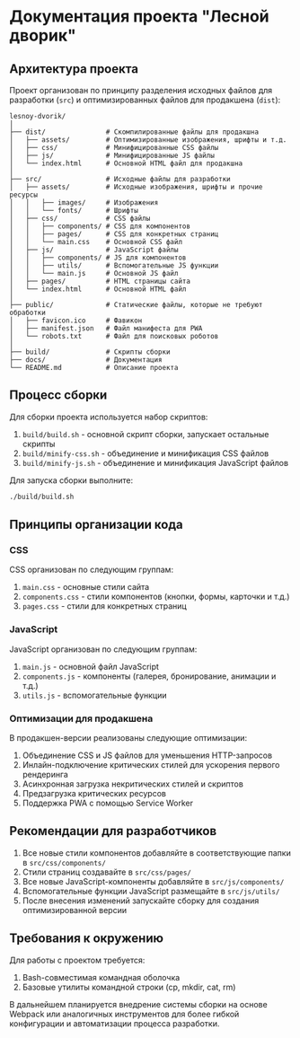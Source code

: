 # Документация проекта "Лесной дворик"

## Архитектура проекта

Проект организован по принципу разделения исходных файлов для разработки (`src`) и оптимизированных файлов для продакшена (`dist`):

```
lesnoy-dvorik/
│
├── dist/               # Скомпилированные файлы для продакшна
│   ├── assets/         # Оптимизированные изображения, шрифты и т.д.
│   ├── css/            # Минифицированные CSS файлы
│   ├── js/             # Минифицированные JS файлы
│   └── index.html      # Основной HTML файл для продакшна
│
├── src/                # Исходные файлы для разработки
│   ├── assets/         # Исходные изображения, шрифты и прочие ресурсы
│   │   ├── images/     # Изображения
│   │   └── fonts/      # Шрифты
│   ├── css/            # CSS файлы
│   │   ├── components/ # CSS для компонентов
│   │   ├── pages/      # CSS для конкретных страниц
│   │   └── main.css    # Основной CSS файл
│   ├── js/             # JavaScript файлы
│   │   ├── components/ # JS для компонентов
│   │   ├── utils/      # Вспомогательные JS функции
│   │   └── main.js     # Основной JS файл
│   ├── pages/          # HTML страницы сайта
│   └── index.html      # Основной HTML файл
│
├── public/             # Статические файлы, которые не требуют обработки
│   ├── favicon.ico     # Фавикон
│   ├── manifest.json   # Файл манифеста для PWA
│   └── robots.txt      # Файл для поисковых роботов
│
├── build/              # Скрипты сборки
├── docs/               # Документация
└── README.md           # Описание проекта
```

## Процесс сборки

Для сборки проекта используется набор скриптов:

1. `build/build.sh` - основной скрипт сборки, запускает остальные скрипты
2. `build/minify-css.sh` - объединение и минификация CSS файлов
3. `build/minify-js.sh` - объединение и минификация JavaScript файлов

Для запуска сборки выполните:

```bash
./build/build.sh
```

## Принципы организации кода

### CSS

CSS организован по следующим группам:

1. `main.css` - основные стили сайта
2. `components.css` - стили компонентов (кнопки, формы, карточки и т.д.)
3. `pages.css` - стили для конкретных страниц

### JavaScript

JavaScript организован по следующим группам:

1. `main.js` - основной файл JavaScript
2. `components.js` - компоненты (галерея, бронирование, анимации и т.д.)
3. `utils.js` - вспомогательные функции

### Оптимизации для продакшена

В продакшен-версии реализованы следующие оптимизации:

1. Объединение CSS и JS файлов для уменьшения HTTP-запросов
2. Инлайн-подключение критических стилей для ускорения первого рендеринга
3. Асинхронная загрузка некритических стилей и скриптов
4. Предзагрузка критических ресурсов
5. Поддержка PWA с помощью Service Worker

## Рекомендации для разработчиков

1. Все новые стили компонентов добавляйте в соответствующие папки в `src/css/components/`
2. Стили страниц создавайте в `src/css/pages/`
3. Все новые JavaScript-компоненты добавляйте в `src/js/components/`
4. Вспомогательные функции JavaScript размещайте в `src/js/utils/`
5. После внесения изменений запускайте сборку для создания оптимизированной версии

## Требования к окружению

Для работы с проектом требуется:

1. Bash-совместимая командная оболочка
2. Базовые утилиты командной строки (cp, mkdir, cat, rm)

В дальнейшем планируется внедрение системы сборки на основе Webpack или аналогичных инструментов для более гибкой конфигурации и автоматизации процесса разработки. 